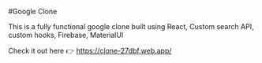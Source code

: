 #Google Clone

This is a fully functional google clone built using React, Custom search API, custom hooks, Firebase, MaterialUI

Check it out here 👉 https://clone-27dbf.web.app/
